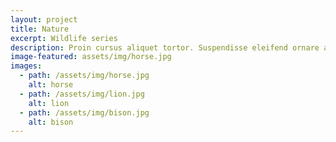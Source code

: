 ```yaml
---
layout: project
title: Nature
excerpt: Wildlife series
description: Proin cursus aliquet tortor. Suspendisse eleifend ornare ante quis elementum. Donec luctus lectus ex, nec malesuada ipsum tincidunt vitae. Morbi tincidunt dui eget dictum vehicula. Vestibulum non nibh in ligula lacinia posuere a eu justo. Nam sit amet urna a urna gravida scelerisque. Sed a commodo felis, luctus fermentum nunc. Morbi egestas, ligula non sodales sollicitudin, magna turpis posuere nunc, sit amet blandit lectus elit sit amet.
image-featured: assets/img/horse.jpg
images:
  - path: /assets/img/horse.jpg
    alt: horse
  - path: /assets/img/lion.jpg
    alt: lion
  - path: /assets/img/bison.jpg
    alt: bison
---
```


